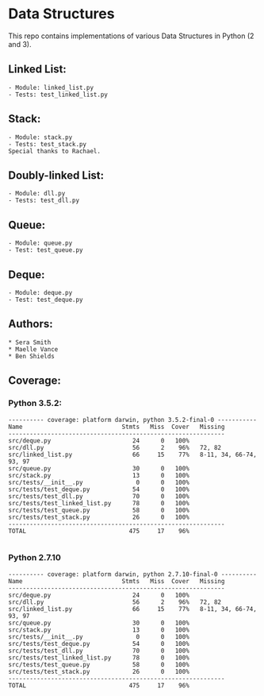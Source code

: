 # Data Structures

This repo contains implementations of various Data Structures in Python (2 and 3).

## Linked List:
    - Module: linked_list.py
    - Tests: test_linked_list.py

## Stack:
    - Module: stack.py
    - Tests: test_stack.py
    Special thanks to Rachael.

## Doubly-linked List:
    - Module: dll.py
    - Tests: test_dll.py

## Queue:
    - Module: queue.py
    - Test: test_queue.py

## Deque:
    - Module: deque.py
    - Test: test_deque.py

## Authors:
    * Sera Smith
    * Maelle Vance
    * Ben Shields

## Coverage:

### Python 3.5.2:
```
---------- coverage: platform darwin, python 3.5.2-final-0 -----------
Name                            Stmts   Miss  Cover   Missing
-------------------------------------------------------------
src/deque.py                       24      0   100%
src/dll.py                         56      2    96%   72, 82
src/linked_list.py                 66     15    77%   8-11, 34, 66-74, 93, 97
src/queue.py                       30      0   100%
src/stack.py                       13      0   100%
src/tests/__init__.py               0      0   100%
src/tests/test_deque.py            54      0   100%
src/tests/test_dll.py              70      0   100%
src/tests/test_linked_list.py      78      0   100%
src/tests/test_queue.py            58      0   100%
src/tests/test_stack.py            26      0   100%
-------------------------------------------------------------
TOTAL                             475     17    96%
                  
```
### Python 2.7.10
```
---------- coverage: platform darwin, python 2.7.10-final-0 ----------
Name                            Stmts   Miss  Cover   Missing
-------------------------------------------------------------
src/deque.py                       24      0   100%
src/dll.py                         56      2    96%   72, 82
src/linked_list.py                 66     15    77%   8-11, 34, 66-74, 93, 97
src/queue.py                       30      0   100%
src/stack.py                       13      0   100%
src/tests/__init__.py               0      0   100%
src/tests/test_deque.py            54      0   100%
src/tests/test_dll.py              70      0   100%
src/tests/test_linked_list.py      78      0   100%
src/tests/test_queue.py            58      0   100%
src/tests/test_stack.py            26      0   100%
-------------------------------------------------------------
TOTAL                             475     17    96%

```
